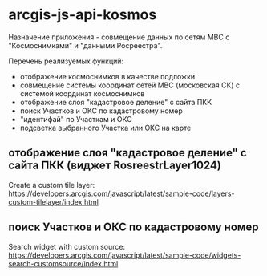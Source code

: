 # arcgis-js-api-kosmos

Назначение приложения - совмещение данных по сетям МВС с "Космоснимками" и "данными Росреестра".

Перечень реализуемых функций:
* отображение космоснимков в качестве подложки
* совмещение системы координат сетей МВС (московская СК) с системой координат космоснимков
* отображение слоя "кадастровое деление" с сайта ПКК
* поиск Участков и ОКС по кадастровому номер
* "идентифай" по Участкам и ОКС
* подсветка выбранного Участка или ОКС на карте

## отображение слоя "кадастровое деление" с сайта ПКК (виджет RosreestrLayer1024)

Create a custom tile layer: https://developers.arcgis.com/javascript/latest/sample-code/layers-custom-tilelayer/index.html

## поиск Участков и ОКС по кадастровому номер

Search widget with custom source: https://developers.arcgis.com/javascript/latest/sample-code/widgets-search-customsource/index.html